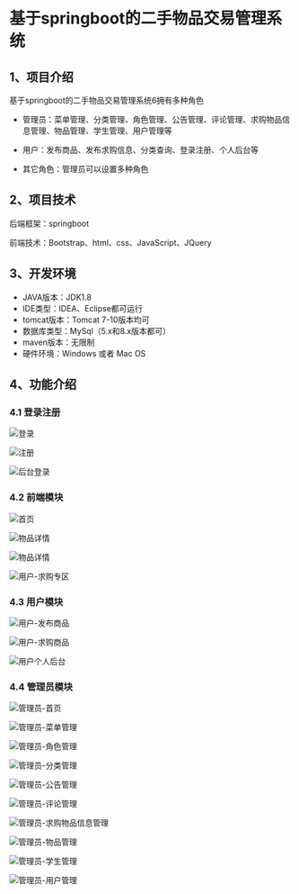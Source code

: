 # 基于springboot的二手物品交易管理系统


## 1、项目介绍

基于springboot的二手物品交易管理系统6拥有多种角色

- 管理员：菜单管理、分类管理、角色管理、公告管理、评论管理、求购物品信息管理、物品管理、学生管理、用户管理等

- 用户：发布商品、发布求购信息、分类查询、登录注册、个人后台等

- 其它角色：管理员可以设置多种角色



## 2、项目技术

后端框架：springboot

前端技术：Bootstrap、html、css、JavaScript、JQuery

## 3、开发环境

- JAVA版本：JDK1.8
- IDE类型：IDEA、Eclipse都可运行
- tomcat版本：Tomcat 7-10版本均可
- 数据库类型：MySql（5.x和8.x版本都可） 
- maven版本：无限制
- 硬件环境：Windows 或者 Mac OS


## 4、功能介绍

### 4.1 登录注册

![登录](https://project-images-1256969109.cos.ap-chongqing.myqcloud.com/Typora-Images/202208051036605.jpg)

![注册](https://project-images-1256969109.cos.ap-chongqing.myqcloud.com/Typora-Images/202208051036989.jpg)

![后台登录](https://project-images-1256969109.cos.ap-chongqing.myqcloud.com/Typora-Images/202208051036483.jpg)

### 4.2 前端模块

![首页](https://project-images-1256969109.cos.ap-chongqing.myqcloud.com/Typora-Images/202208051036380.jpg)

![物品详情](https://project-images-1256969109.cos.ap-chongqing.myqcloud.com/Typora-Images/202208051036086.jpg)

![物品详情](https://project-images-1256969109.cos.ap-chongqing.myqcloud.com/Typora-Images/202208051037500.jpg)

![用户-求购专区](https://project-images-1256969109.cos.ap-chongqing.myqcloud.com/Typora-Images/202208051037979.jpg)

### 4.3 用户模块

![用户-发布商品](https://project-images-1256969109.cos.ap-chongqing.myqcloud.com/Typora-Images/202208051037014.jpg)

![用户-求购商品](https://project-images-1256969109.cos.ap-chongqing.myqcloud.com/Typora-Images/202208051037656.jpg)

![用户个人后台](https://project-images-1256969109.cos.ap-chongqing.myqcloud.com/Typora-Images/202208051037023.jpg)

### 4.4 管理员模块

![管理员-首页](https://project-images-1256969109.cos.ap-chongqing.myqcloud.com/Typora-Images/202208051038026.jpg)

![管理员-菜单管理](https://project-images-1256969109.cos.ap-chongqing.myqcloud.com/Typora-Images/202208051037082.jpg)

![管理员-角色管理](https://project-images-1256969109.cos.ap-chongqing.myqcloud.com/Typora-Images/202208051037446.jpg)

![管理员-分类管理](https://project-images-1256969109.cos.ap-chongqing.myqcloud.com/Typora-Images/202208051037025.jpg)

![管理员-公告管理](https://project-images-1256969109.cos.ap-chongqing.myqcloud.com/Typora-Images/202208051037377.jpg)

![管理员-评论管理](https://project-images-1256969109.cos.ap-chongqing.myqcloud.com/Typora-Images/202208051037359.jpg)

![管理员-求购物品信息管理](https://project-images-1256969109.cos.ap-chongqing.myqcloud.com/Typora-Images/202208051038248.jpg)

![管理员-物品管理](https://project-images-1256969109.cos.ap-chongqing.myqcloud.com/Typora-Images/202208051038216.jpg)

![管理员-学生管理](https://project-images-1256969109.cos.ap-chongqing.myqcloud.com/Typora-Images/202208051038145.jpg)

![管理员-用户管理](https://project-images-1256969109.cos.ap-chongqing.myqcloud.com/Typora-Images/202208051038396.jpg)

